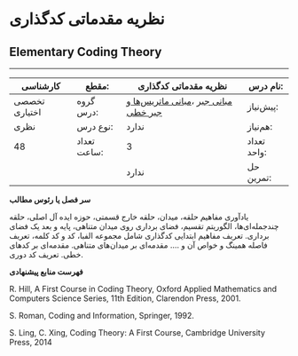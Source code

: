 # نظریه مقدماتی کدگذاری
## Elementary Coding Theory
_______________________________________________________________________________
| کارشناسی      | مقطع:       | نظریه مقدماتی کدگذاری                                                                                                                   | نام درس:    |
| ------------- | ----------- | --------------------------------------------------------------------------------------------------------------------------------------- | ----------- |
| تخصصی اختیاری | گروه درس:   | [مبانی جبر](../elective/Foundation-of-Algebra.md) ،[مبانی ماتریس‌ها و جبر خطی](../mandatory/Foundation-of-Matrix-and-Linear-Algebra.md) | پیش‌نیاز:   |
| نظری          | نوع درس:    | ندارد                                                                                                                                   | هم‌نیاز:    |
| 48            | تعداد ساعت: | 3                                                                                                                                       | تعداد واحد: |
|               |             |  ندارد                                                                                                                                  | حل تمرین:   |

**سر فصل یا رئوس مطالب**

یادآوری مفاهیم حلقه، میدان، حلقه خارج قسمتی، حوزه ایده آل اصلی، حلقه چندجمله‌ای‌ها، الگوریتم تقسیم، فضای برداری روی میدان متناهی، پایه و بعد یک فضای برداری. تعریف مفاهیم ابتدایی کدگذاری شامل مجموعه الفبا، کد و کد کلمه، تعریف فاصله همینگ و خواص آن و ….  مقدمه‌ای بر میدان‌های متناهی. مقدمه‌ای بر کدهای خطی. تعریف کد دوری.

**فهرست منابع پیشنهادی**

R. Hill, A First Course in Coding Theory, Oxford Applied Mathematics and Computers Science Series, 11th Edition, Clarendon Press, 2001.

S. Roman, Coding and Information, Springer, 1992.

S. Ling, C. Xing, Coding Theory: A First Course, Cambridge University Press, 2014
